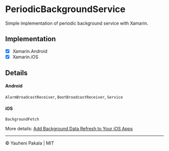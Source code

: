 # PeriodicBackgroundService
Simple implementation of periodic background service with Xamarin.


## Implementation

- [x] Xamarin.Android
- [x] Xamarin.iOS

## Details

#### Android

`AlarmBroadcastReceiver`, `BootBroadcastReceiver`, `Service`

#### iOS

`BackgroundFetch`

More details: [Add Background Data Refresh to Your iOS Apps](https://blog.xamarin.com/add-background-data-refresh-to-ios-apps/)

---
&copy; Yauheni Pakala | MIT
